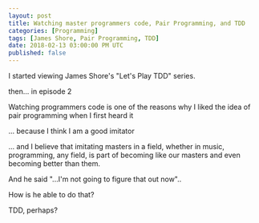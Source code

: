 ```yaml
---
layout: post
title: Watching master programmers code, Pair Programming, and TDD
categories: [Programming]
tags: [James Shore, Pair Programming, TDD]
date: 2018-02-13 03:00:00 PM UTC
published: false
---
```


<!-- January 13, 2018 11:00:00 PM Philippine Time -->


I started viewing James Shore's "Let's Play TDD" series.


then... in episode 2


<!--more-->

Watching programmers code is one of the reasons why I liked the idea of pair programming when I first heard it

... because I think I am a good imitator

... and I believe that imitating masters in a field, whether in music, programming, any field, is part of becoming like our masters and even becoming better than them.




And he said "...I'm not going to figure that out now"..

How is he able to do that?

TDD, perhaps?
